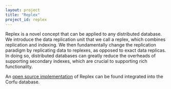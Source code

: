 ```yaml
---
layout: project
title: "Replex"
project_id: replex
---
```


Replex is a novel concept that can be applied to any distributed database. We
introduce the data replication unit that we call a replex, which combines
replication and indexing. We then fundamentally change the replication paradigm
by replicating data to replexes, as opposed to exact data replicas. In doing
so, distributed databases can greatly reduce the overheads of supporting
secondary indexes, which are crucial to supporting rich functionality.

An [open source implementation](https://github.com/CorfuDB/CorfuDB) of Replex can be found integrated into the Corfu
database.
